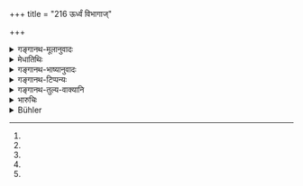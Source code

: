 +++
title = "216 ऊर्ध्वं विभागाज्"

+++

<details><summary>गङ्गानथ-मूलानुवादः</summary>

If a son is born after partition, he shall receive the property of the father alone; or if any other sons be reunited, he would share it with them.—(216)
</details>

<details><summary>मेधातिथिः</summary>

विभागोत्तरकालं पित्रा यद् विभागे भागद्वयं[^५७९] गृहीतम् "द्वाव् अंशौ प्रतिपद्येत" (न्स्म् १३.१२) इति, तद् एव सत्यां पितुर् इच्छायां ग्रहीतव्यम् । पितुर् ऊर्ध्वं वा । न तत्र भ्रातृभिर् वाच्यम् "किम् इत्य् अयं द्वाव् अंशौ गृह्णाति" इति । अथ च नास्ति पितुर् इच्छा, तदा समं च स्वसमो ऽस्य भाग उद्धर्तव्यः ।


[^५७९]:
M G J: pitrā yad vibhāgadvayaṃ

- ये[^५८०] पितुर् ऊर्ध्वं संसृष्टास् तेषाम् एव स पैतृको ऽंशः । तद् उक्तम्- "दद्याद् अपहरेच् चांशं जातस्य च मृतस्य च" (य्ध् २.१४२) इति[^५८१] । जातस्य संसृष्टिन एव दद्युः । पितुर् ऊर्ध्वं तदीयम् अंशं च समम् एव[^५८२] । "विभक्ताः सह" (म्ध् ९.२१०) इत्य् अनया बुद्द्या[^५८३] । "भगिन्या आ प्रसवान् नैव विभागो ऽस्ति" इति वसिष्ठेन दर्शितम् ॥ ९.२१६ ॥


[^५८३]:
M G: anayānubuddyā; DK (1: 1563): anayā tu buddyā


[^५८२]:
M G: ca ta evam eva; J: ca tata eva


[^५८१]:
M G J: tadutthaṃ dadyād apareṣāṃ svāṃśam "jātasya ca mṛtasya ca" iti


[^५८०]:
M G omit: ye
</details>

<details><summary>गङ्गानथ-भाष्यानुवादः</summary>

After the partition has been made,—in which the father has taken two shares—if a son happens to be born, he shall receive these two shares, during the father’s life-time, if the father wishes it so, or after the death of the father, and his brothers shall not complain—‘why should he have two shares?’ If, however, such is not father’s wish, then he shall be assigned by the others a share equal to their own.

If some of the sons become re-united with the father, after the partition has been made, then the father’s share shall go to them; and the additional property arising therefrom shall be assigned by them as the share of the other brothers. This property thus accrues to the son united with the father; also after the father’s death, he receives his share out of that same property (?),—in accordance with what has been said above under 210.

As regards the sisters, they are not entitled to any share until they have borne a child,—as declared by Vaśiṣṭha.—(216)
</details>

<details><summary>गङ्गानथ-टिप्पन्यः</summary>

This verse is quoted in *Vivādaratnākara* (p. 538), which adds the following explanation.—If a son is born to the father after partition of the property between himself and his sons, then on the death of the father that son shall inherit the entire share of the father; but during his father’s lifetime he shall be entitled to only a part of the father’s property;—it adds that the particle ‘*eva*’ has been added with a view to emphasise that the new-born son would not be entitled to any part of the share of the divided brothers.

It is quoted in *Parāśaramādhava* (Vyavahāra, p. 340), which explains ‘*pītryam*’ as ‘belonging to the parents—in *Madanapārijāta* (p. 655), which also adds the same explanation of ‘*pitryam*’;—in *Aparārka* (p. 729), which adds the explanation that ‘if a son is born after partition has been made he shall take only his father’s, not the brothers’ property, and if there be no brothers, he shall share the father’s property with those who may have lived jointly with his father’;—in
*Vyavahāramayūkha* (p. 46);—in *Vivādacintāmaṇi* (Calcutta, p. 159),
which remarks that the first half of the verse having definitely made the new-born son the sole heir to the father’s property, his joint brothers, mentioned in the second half, could be entitled to it only on the death of that new-born son;—in *Nṛsiṃhaprasāda* (Vyavahāra 35a):—in
*Smṛtisāroddharā* (p. 332);—and by Jīmātavāhana (*Dāyabhāga*, p. 203),
which explains the meaning to be as follows—‘If the father, after having divided his property among his sons and taken his own share, obtains another son, then the share taken by the father devolves upon this son, and if the father had been living with some other sons, then the new-born son shall receive his share out of the share of all those with whom the father may have been living.’
</details>

<details><summary>गङ्गानथ-तुल्य-वाक्यानि</summary>

*Gautama* (28.29).—‘A son horn after partition takes exclusively the
property of his father.’

*Viṣṇu* (17.3).—‘Sons who have separated from their father should give a
share to the brother who is born after the partition.’

*Yājñavalkya* (2.122).—‘If a son is born of a wife of equal caste, after
the property has been partitioned (among the sons), ho is entitled to the share of his father; or he may obtain his share from any such property as may he discovered after the said partition, after it has been cleared of all accounts of income and expenditure.’

*Bṛhsapati* (25.17, 20).—‘When step-brothers horn of different mothers,
or uterine brothers, have come to a division with their father, brothers born after that shall take their father’s share. In such cases the son horn before partition has no right to the father’s share; nor can a brother’s property be claimed by one born after partition; whatever shall have been acquired by the father, after he has come to a partition with his sons, all that belongs to the son born after partition; those born before it have no right to it. In regard to the property, as also debts, gifts, pledges and purchases, the father and the divided sons have no concern with one another; except in regard to impurity (due to births and deaths) and the funeral oblations.’
</details>

<details><summary>भारुचिः</summary>

ये ऽन्योन्योपार्जितधनाः पित्रा स्नेहेन गुणापेक्षया वा तेषां विषमो विभागो न कर्तव्यः । इदं च दर्शनं पितुर् अभिप्राये न सति । अपि तु पित्रभिप्रायेण विभागे वैकल्पिकं ग्रहणं तदभिप्रायेण स्यात्, नान्यथा ॥ ९.२१६ ॥
</details>

<details><summary>Bühler</summary>

216	But a son, born after partition, shall alone take the property of his father, or if any (of the other sons) be reunited with the (father), he shall share with them.
</details>
